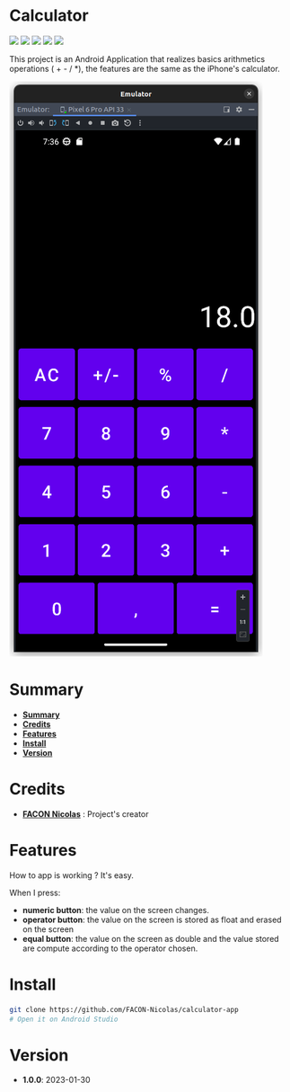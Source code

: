 # Calculator

![](https://img.shields.io/badge/Release-v1.0-blueviolet)
![](https://img.shields.io/badge/Language-Kotlin-005255)
![](https://img.shields.io/badge/Libraries-AndroidStudio-00cfff)
![](https://img.shields.io/badge/OS-Android-9cf)
![](https://badges.frapsoft.com/os/v2/open-source.svg?v=103)

This project is an Android Application that realizes basics arithmetics operations ( + - / *), the features are the same as the iPhone's calculator.

![](https://raw.githubusercontent.com/FACON-Nicolas/FACON-Nicolas/main/resources/calculator.png?raw=true)

# Summary

* **[Summary](#summary)**
* **[Credits](#credits)**
* **[Features](#features)**
* **[Install](#install)**
* **[Version](#version)**

# Credits

* **[FACON Nicolas](github.com/FACON-Nicolas)** : Project's creator

# Features

How to app is working ? It's easy.

When I press:
+ **numeric button**:  the value on the screen changes.
+ **operator button**: the value on the screen is stored as float and erased on the screen
+ **equal button**: the value on the screen as double and the value stored are compute according to the operator chosen.

# Install

```bash
git clone https://github.com/FACON-Nicolas/calculator-app
# Open it on Android Studio
```

# Version

* **1.0.0**: 2023-01-30